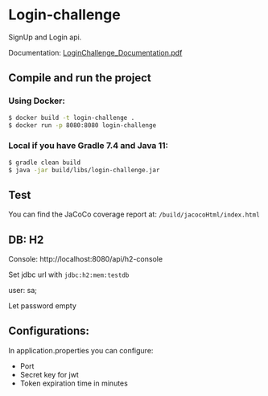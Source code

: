 # Login-challenge
SignUp and Login api.

Documentation: [LoginChallenge_Documentation.pdf](doc%2FLoginChallenge_Documentation.pdf)


## Compile and run the project

### Using Docker:
```bash
$ docker build -t login-challenge .
$ docker run -p 8080:8080 login-challenge

```

### Local if you have Gradle 7.4 and Java 11:
```bash
$ gradle clean build
$ java -jar build/libs/login-challenge.jar

```

## Test
You can find the JaCoCo coverage report at:
```/build/jacocoHtml/index.html```

## DB: H2

Console: http://localhost:8080/api/h2-console

Set jdbc url with ```jdbc:h2:mem:testdb```

user: sa;

Let password empty

## Configurations:
In application.properties you can configure:
* Port
* Secret key for jwt
* Token expiration time in minutes

